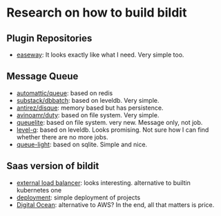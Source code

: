 # Research on how to build bildit

## Plugin Repositories

* [easeway](https://github.com/easeway/js-plugins): It looks exactly like what I need. Very simple too.

## Message Queue

* [automattic/queue](https://github.com/Automattic/kue): based on redis
* [substack/dbbatch](https://github.com/substack/batchdb): based on leveldb. Very simple.
* [antirez/disque](https://github.com/antirez/disque): memory based but has persistence.
* [avinoamr/duty](https://www.npmjs.com/package/duty): based on file system. Very simple.
* [queuelite](https://www.npmjs.com/package/queuelite): based on file system. very new. Message only, not job.
* [level-q](https://www.npmjs.com/package/level-q): based on leveldb. Looks promising. Not sure how I can find
  whether there are no more jobs.
* [queue-light](https://github.com/rackfx/queue-light): based on sqlite. Simple and nice.

## Saas version of bildit

* [external load balancer](https://traefik.io/): looks interesting. alternative to builtin kubernetes one
* [deployment](https://www.npmjs.com/package/exoframe): simple deployment of projects
* [Digital Ocean](https://www.digitalocean.com/): alternative to AWS? In the end, all that matters is price.
